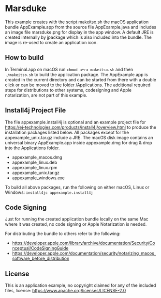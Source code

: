 # Marsduke
This example creates with the script makeitso.sh the macOS application bundle AppExample.app from the source file AppExample.java and includes an image file marsduke.png for display in the app window.
A default JRE is created internally by jpackage which is also included into the bundle.
The image is re-used to create an application icon.

## How to build
In Terminal.app on macOS run `chmod a+rx makeitso.sh` and then `./makeitso.sh` to build the application package. The AppExample.app is created in the current directory and can be started from there with a double click or can be moved to the folder /Applications. The additional required steps for distributions to other systems, codesigning and Apple notarization, are not part of this example.

## Install4j Project File
The file appexample.install4j is optional and an example project file for https://ej-technologies.com/products/install4j/overview.html to produce the installation packages listed below. All packages except for the appexample_unix.tar.gz include a JRE. The macOS disk image contains an universal binary AppExample.app inside appexample.dmg for drag & drop into the Applications folder. 
* appexample_macos.dmg
* appexample_linux.deb
* appexample_linux.rpm
* appexample_unix.tar.gz
* appexample_windows.exe

To build all above packages, run the following on either macOS, Linux or Windows: `install4jc appexample.install4j`

## Code Signing
Just for running the created application bundle locally on the same Mac where it was created, no code signing or Apple Notarization is needed.

For distributing the bundle to others refer to the following:
* https://developer.apple.com/library/archive/documentation/Security/Conceptual/CodeSigningGuide
* https://developer.apple.com/documentation/security/notarizing_macos_software_before_distribution

## License
This is an application example, no copyright claimed for any of the included files, license: https://www.apache.org/licenses/LICENSE-2.0
